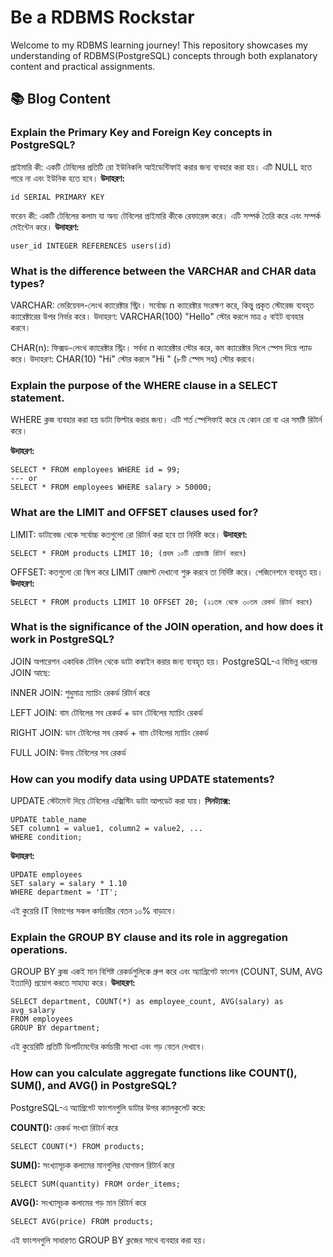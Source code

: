 # Be a RDBMS Rockstar

Welcome to my RDBMS learning journey! This repository showcases my understanding of RDBMS(PostgreSQL) concepts through both explanatory content and practical assignments.

## 📚 Blog Content

### Explain the Primary Key and Foreign Key concepts in PostgreSQL?

প্রাইমারি কী: একটি টেবিলের প্রতিটি রো ইউনিকলি আইডেন্টিফাই করার জন্য ব্যবহার করা হয়। এটি NULL হতে পারে না এবং ইউনিক হতে হবে।
**উদাহরণ:**

```
id SERIAL PRIMARY KEY
```

ফরেন কী: একটি টেবিলের কলাম যা অন্য টেবিলের প্রাইমারি কীকে রেফারেন্স করে। এটি সম্পর্ক তৈরি করে এবং সম্পর্ক মেইন্টেন করে।
**উদাহরণ:**

```
user_id INTEGER REFERENCES users(id)
```

### What is the difference between the VARCHAR and CHAR data types?

VARCHAR: ভেরিয়েবল-লেংথ ক্যারেক্টার স্ট্রিং। সর্বোচ্চ n ক্যারেক্টার সংরক্ষণ করে, কিন্তু প্রকৃত স্টোরেজ ব্যবহৃত ক্যারেক্টারের উপর নির্ভর করে।
উদাহরণ: VARCHAR(100) "Hello" স্টোর করলে মাত্র ৫ বাইট ব্যবহার করবে।

CHAR(n): ফিক্সড-লেংথ ক্যারেক্টার স্ট্রিং। সর্বদা n ক্যারেক্টার স্টোর করে, কম ক্যারেক্টার দিলে স্পেস দিয়ে প্যাড করে।
উদাহরণ: CHAR(10) "Hi" স্টোর করলে "Hi " (৮টি স্পেস সহ) স্টোর করবে।

### Explain the purpose of the WHERE clause in a SELECT statement.

WHERE ক্লজ ব্যবহার করা হয় ডাটা ফিল্টার করার জন্য। এটি শর্ত স্পেসিফাই করে যে কোন রো বা এর সমষ্টি রিটার্ন করে।

**উদাহরণ:**

```postgreSQL
SELECT * FROM employees WHERE id = 99;
--- or
SELECT * FROM employees WHERE salary > 50000;
```

### What are the LIMIT and OFFSET clauses used for?

LIMIT: ডাটাবেজ থেকে সর্বোচ্চ কতগুলো রো রিটার্ন করা হবে তা নির্দিষ্ট করে।
**উদাহরণ:**

```
SELECT * FROM products LIMIT 10; (প্রথম ১০টি প্রোডাক্ট রিটার্ন করবে)
```

OFFSET: কতগুলো রো স্কিপ করে LIMIT রেজাল্ট দেখানো শুরু করবে তা নির্দিষ্ট করে। পেজিনেশনে ব্যবহৃত হয়।
**উদাহরণ:**

```
SELECT * FROM products LIMIT 10 OFFSET 20; (২১তম থেকে ৩০তম রেকর্ড রিটার্ন করবে)
```

### What is the significance of the JOIN operation, and how does it work in PostgreSQL?

JOIN অপারেশন একাধিক টেবিল থেকে ডাটা কম্বাইন করার জন্য ব্যবহৃত হয়। PostgreSQL-এ বিভিন্ন ধরনের JOIN আছে:

INNER JOIN: শুধুমাত্র ম্যাচিং রেকর্ড রিটার্ন করে

LEFT JOIN: বাম টেবিলের সব রেকর্ড + ডান টেবিলের ম্যাচিং রেকর্ড

RIGHT JOIN: ডান টেবিলের সব রেকর্ড + বাম টেবিলের ম্যাচিং রেকর্ড

FULL JOIN: উভয় টেবিলের সব রেকর্ড

### How can you modify data using UPDATE statements?

UPDATE স্টেটমেন্ট দিয়ে টেবিলের এক্সিস্টিং ডাটা আপডেট করা যায়।
**সিনট্যাক্স:**

```
UPDATE table_name
SET column1 = value1, column2 = value2, ...
WHERE condition;
```

**উদাহরণ:**

```
UPDATE employees
SET salary = salary * 1.10
WHERE department = 'IT';
```

এই কুয়েরি IT বিভাগের সকল কর্মচারীর বেতন ১০% বাড়াবে।

### Explain the GROUP BY clause and its role in aggregation operations.

GROUP BY ক্লজ একই মান বিশিষ্ট রেকর্ডগুলিকে গ্রুপ করে এবং অ্যাগ্রিগেট ফাংশন (COUNT, SUM, AVG ইত্যাদি) প্রয়োগ করতে সাহায্য করে।
**উদাহরণ:**

```
SELECT department, COUNT(*) as employee_count, AVG(salary) as avg_salary
FROM employees
GROUP BY department;
```

এই কুয়েরিটি প্রতিটি ডিপার্টমেন্টের কর্মচারী সংখ্যা এবং গড় বেতন দেখাবে।

### How can you calculate aggregate functions like COUNT(), SUM(), and AVG() in PostgreSQL?

PostgreSQL-এ অ্যাগ্রিগেট ফাংশনগুলি ডাটার উপর ক্যালকুলেট করে:

**COUNT():** রেকর্ড সংখ্যা রিটার্ন করে

```
SELECT COUNT(*) FROM products;
```

**SUM():** সংখ্যাসূচক কলামের মানগুলির যোগফল রিটার্ন করে

```
SELECT SUM(quantity) FROM order_items;
```

**AVG():** সংখ্যাসূচক কলামের গড় মান রিটার্ন করে

```
SELECT AVG(price) FROM products;
```

এই ফাংশনগুলি সাধারণত GROUP BY ক্লজের সাথে ব্যবহার করা হয়।
